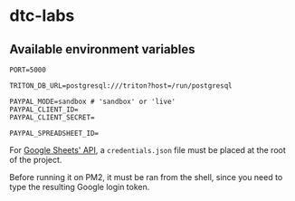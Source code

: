 # dtc-labs

## Available environment variables

```env
PORT=5000

TRITON_DB_URL=postgresql:///triton?host=/run/postgresql

PAYPAL_MODE=sandbox # 'sandbox' or 'live'
PAYPAL_CLIENT_ID=
PAYPAL_CLIENT_SECRET=

PAYPAL_SPREADSHEET_ID=
```

For [Google Sheets' API](https://console.developers.google.com/apis/credentials), a `credentials.json` file must be placed at the root of the project.

Before running it on PM2, it must be ran from the shell, since you need to type the resulting Google login token.
